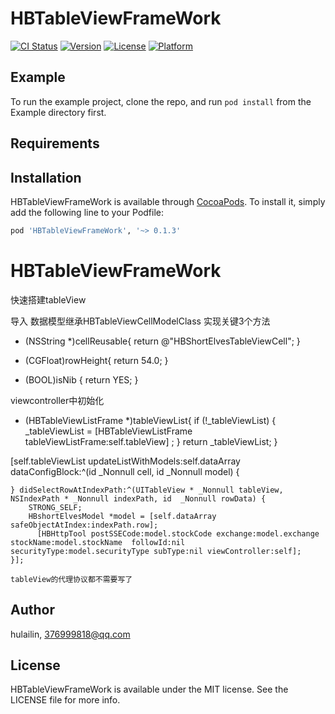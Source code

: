 # HBTableViewFrameWork

[![CI Status](https://img.shields.io/travis/hulailin/HBTableViewFrameWork.svg?style=flat)](https://travis-ci.org/hulailin/HBTableViewFrameWork)
[![Version](https://img.shields.io/cocoapods/v/HBTableViewFrameWork.svg?style=flat)](https://cocoapods.org/pods/HBTableViewFrameWork)
[![License](https://img.shields.io/cocoapods/l/HBTableViewFrameWork.svg?style=flat)](https://cocoapods.org/pods/HBTableViewFrameWork)
[![Platform](https://img.shields.io/cocoapods/p/HBTableViewFrameWork.svg?style=flat)](https://cocoapods.org/pods/HBTableViewFrameWork)

## Example

To run the example project, clone the repo, and run `pod install` from the Example directory first.

## Requirements

## Installation

HBTableViewFrameWork is available through [CocoaPods](https://cocoapods.org). To install
it, simply add the following line to your Podfile:

```ruby
pod 'HBTableViewFrameWork', '~> 0.1.3'
```
# HBTableViewFrameWork
快速搭建tableView

导入
数据模型继承HBTableViewCellModelClass
实现关键3个方法
- (NSString *)cellReusable{
    return @"HBShortElvesTableViewCell";
}

- (CGFloat)rowHeight{
    return  54.0;
}

- (BOOL)isNib {
    return YES;
}


viewcontroller中初始化
>
- (HBTableViewListFrame *)tableViewList{
    if (!_tableViewList) {
        _tableViewList = [HBTableViewListFrame tableViewListFrame:self.tableView] ;
    }
    return _tableViewList;
}

[self.tableViewList updateListWithModels:self.dataArray dataConfigBlock:^(id  _Nonnull cell, id  _Nonnull model) {
        
    } didSelectRowAtIndexPath:^(UITableView * _Nonnull tableView, NSIndexPath * _Nonnull indexPath, id  _Nonnull rowData) {
        STRONG_SELF;
        HBshortElvesModel *model = [self.dataArray safeObjectAtIndex:indexPath.row];
          [HBHttpTool postSSECode:model.stockCode exchange:model.exchange stockName:model.stockName  followId:nil securityType:model.securityType subType:nil viewController:self];
    }];
    
    tableView的代理协议都不需要写了

## Author

hulailin, 376999818@qq.com

## License

HBTableViewFrameWork is available under the MIT license. See the LICENSE file for more info.
